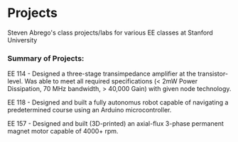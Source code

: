 # Projects
Steven Abrego's class projects/labs for various EE classes at Stanford University


### Summary of Projects:

EE 114 - Designed a three-stage transimpedance amplifier at the transistor-level. Was able to meet all required specifications (< 2mW Power Dissipation, 70 MHz bandwidth, > 40,000 Gain) with given node technology.



EE 118 - Designed and built a fully autonomus robot capable of navigating a predetermined course using an Arduino microcontroller.



EE 157 - Designed and built (3D-printed) an axial-flux 3-phase permanent magnet motor capable of 4000+ rpm.
